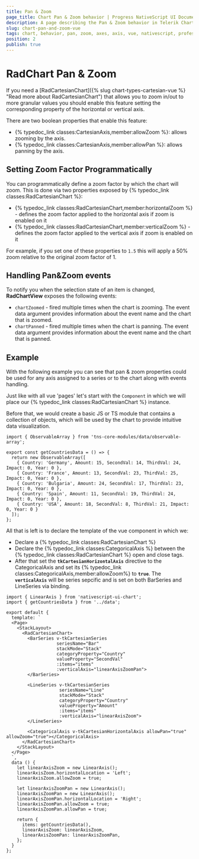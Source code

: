 ```yaml
---
title: Pan & Zoom
page_title: Chart Pan & Zoom behavior | Progress NativeScript UI Documentation
description: A page describing the Pan & Zoom behavior in Telerik Chart for NativeScript
slug: chart-pan-and-zoom-vue
tags: chart, behavior, pan, zoom, axes, axis, vue, nativescript, professional, ui
position: 2
publish: true
---
```


# RadChart Pan & Zoom

If you need a [RadCartesianChart]({% slug chart-types-cartesian-vue %} "Read more about RadCartesianChart") that allows you to zoom in/out to more granular values you should enable this feature setting the
corresponding property of the horizontal or vertical axis.

There are two boolean properties that enable this feature:
* {% typedoc_link classes:CartesianAxis,member:allowZoom %}: allows zooming by the axis.
* {% typedoc_link classes:CartesianAxis,member:allowPan %}: allows panning by the axis.

## Setting Zoom Factor Programmatically
You can programmatically define a zoom factor by which the chart will zoom. This is done via two properties exposed by {% typedoc_link classes:RadCartesianChart %}:
- {% typedoc_link classes:RadCartesianChart,member:horizontalZoom %} - defines the zoom factor applied to the horizontal axis if zoom is enabled on it
- {% typedoc_link classes:RadCartesianChart,member:verticalZoom %} - defines the zoom factor applied to the vertical axis if zoom is enabled on it

For example, if you set one of these properties to `1.5` this will apply a 50% zoom relative to the original zoom factor of 1.

## Handling Pan&Zoom events

To notify you when the selection state of an item is changed, **RadChartView** exposes the following events:
- `chartZoomed` - fired multiple times when the chart is zooming.
The event data argument provides information about the event name and the chart that is zoomed.
- `chartPanned` - fired multiple times when the chart is panning.
The event data argument provides information about the event name and the chart that is panned.


## Example
With the following example you can see that pan & zoom properties could be used for any axis assigned to a series or to the chart along with events handling.

Just like with all vue 'pages' let's start with the `Component` in which we will place our {% typedoc_link classes:RadCartesianChart %} instance.

Before that, we would create a basic JS or TS module that contains a collection of objects, which will be used by the chart to provide intuitive data visualization.

```
import { ObservableArray } from 'tns-core-modules/data/observable-array';

export const getCountriesData = () => {
  return new ObservableArray([
    { Country: 'Germany', Amount: 15, SecondVal: 14, ThirdVal: 24, Impact: 0, Year: 0 },
    { Country: 'France', Amount: 13, SecondVal: 23, ThirdVal: 25, Impact: 0, Year: 0 },
    { Country: 'Bulgaria', Amount: 24, SecondVal: 17, ThirdVal: 23, Impact: 0, Year: 0 },
    { Country: 'Spain', Amount: 11, SecondVal: 19, ThirdVal: 24, Impact: 0, Year: 0 },
    { Country: 'USA', Amount: 18, SecondVal: 8, ThirdVal: 21, Impact: 0, Year: 0 }
  ]);
};

```

All that is left is to declare the template of the vue component in which we:

- Declare a {% typedoc_link classes:RadCartesianChart %}
- Declare the {% typedoc_link classes:CategoricalAxis %} between the {% typedoc_link classes:RadCartesianChart %} open and close tags.
- After that set the **`tkCartesianHorizontalAxis`** directive to the CategoricalAxis and set its {% typedoc_link classes:CategoricalAxis,member:allowZoom%} to **`true`**. The **`verticalAxis`** will be series sepcific and is set on both BarSeries and LineSeries via binding.

```
import { LinearAxis } from 'nativescript-ui-chart';
import { getCountriesData } from '../data';

export default {
  template: `
  <Page>
    <StackLayout>
      <RadCartesianChart>
        <BarSeries v-tkCartesianSeries
                   seriesName="Bar"
                   stackMode="Stack"
                   categoryProperty="Country"
                   valueProperty="SecondVal"
                   :items="items"
                   :verticalAxis="linearAxisZoomPan">
        </BarSeries>

        <LineSeries v-tkCartesianSeries
                    seriesName="Line"
                    stackMode="Stack"
                    categoryProperty="Country"
                    valueProperty="Amount"
                    :items="items"
                    :verticalAxis="linearAxisZoom">
        </LineSeries>

        <CategoricalAxis v-tkCartesianHorizontalAxis allowPan="true" allowZoom="true"></CategoricalAxis>
      </RadCartesianChart>
    </StackLayout>
  </Page>
  `,
  data () {
    let linearAxisZoom = new LinearAxis();
    linearAxisZoom.horizontalLocation = 'Left';
    linearAxisZoom.allowZoom = true;

    let linearAxisZoomPan = new LinearAxis();
    linearAxisZoomPan = new LinearAxis();
    linearAxisZoomPan.horizontalLocation = 'Right';
    linearAxisZoomPan.allowZoom = true;
    linearAxisZoomPan.allowPan = true;

    return {
      items: getCountriesData(),
      linearAxisZoom: linearAxisZoom,
      linearAxisZoomPan: linearAxisZoomPan,
    };
  }
};
```